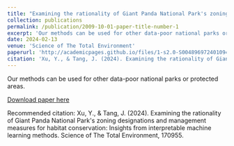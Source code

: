 ```yaml
---
title: "Examining the rationality of Giant Panda National Park's zoning designations and management measures for habitat conservation: Insights from interpretable machine learning methods"
collection: publications
permalink: /publication/2009-10-01-paper-title-number-1
excerpt: 'Our methods can be used for other data-poor national parks or protected areas.'
date: 2024-02-13
venue: 'Science of The Total Environment'
paperurl: 'http://academicpages.github.io/files/1-s2.0-S0048969724010945-main.pdf'
citation: 'Xu, Y., & Tang, J. (2024). Examining the rationality of Giant Panda National Park's zoning designations and management measures for habitat conservation: Insights from interpretable machine learning methods. Science of The Total Environment, 170955.'
---
```

Our methods can be used for other data-poor national parks or protected areas.

[Download paper here](http://academicpages.github.io/files/1-s2.0-S0048969724010945-main.pdf)

Recommended citation: Xu, Y., & Tang, J. (2024). Examining the rationality of Giant Panda National Park's zoning designations and management measures for habitat conservation: Insights from interpretable machine learning methods. Science of The Total Environment, 170955.
